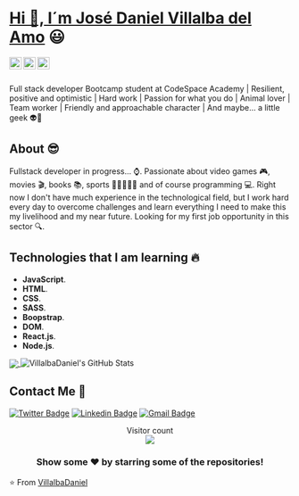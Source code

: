  # <a href="https://www.linkedin.com/in/VillalbaDaniel/">Hi 🙌, I´m José Daniel Villalba del Amo</a> :smiley:
 
 <a href="https://twitter.com/JDani_Villalba">
  <img align="left" alt="Dani's Twitter" width="22px" src="https://cdn.jsdelivr.net/npm/simple-icons@v3/icons/twitter.svg" />
</a>
<a href="https://www.linkedin.com/in/daniel-villalba-b3393325a/">
  <img align="left" alt="Dani's Linkdein" width="22px" src="https://cdn.jsdelivr.net/npm/simple-icons@v3/icons/linkedin.svg" />
</a>
<a href="https://github.com/VillalbaDaniel">
  <img align="left" alt="Dani's Github" width="22px" src="https://cdn.jsdelivr.net/npm/simple-icons@v3/icons/github.svg" />
</a>

<br/>
<br/>

Full stack developer Bootcamp student at CodeSpace Academy | Resilient, positive and optimistic | Hard work | 
Passion for what you do | Animal lover | Team worker | Friendly and approachable character | And maybe... a little geek 👽🤖

## About :sunglasses:
Fullstack developer in progress... ⌚. Passionate about video games 🎮, movies 🎬, books 📚, sports 🥊🏋️‍♀️🏃‍♂️ and of course programming 💻. Right now I don't have much experience in the technological field, but I work hard every day to overcome challenges and learn everything I need to make this my livelihood and my near future. Looking for my first job opportunity in this sector 🔍.

## Technologies that I am learning :fire:
- **JavaScript**.
- **HTML**.
- **CSS**.
- **SASS**.
- **Boopstrap**.
- **DOM**.
- **React.js**.
- **Node.js**.


<a href="https://github.com/ashwanisng">
  <img align="center" src="https://github-readme-stats.vercel.app/api/top-langs/?username=VillalbaDaniel&theme=radical&hide=glsl,python" />
</a>

<img src="https://github-readme-stats.vercel.app/api?username=VillalbaDaniel&&show_icons=true&theme=radical&line_height=27&v=5" alt="VillalbaDaniel's GitHub Stats" />


##  Contact Me :speech_balloon:
[![Twitter Badge](https://img.shields.io/badge/-@JDani_Villalba-1ca0f1?style=flat-square&labelColor=1ca0f1&logo=twitter&logoColor=white&link=https://twitter.com/JDani_Villalba)](https://twitter.com/JDani_Villalba) [![Linkedin Badge](https://img.shields.io/badge/-JDani_Villalba-blue?style=flat-square&logo=Linkedin&logoColor=white&link=https://www.linkedin.com/in/JDani_Villalba/)](https://www.linkedin.com/in/ashwanisng/) [![Gmail Badge](https://img.shields.io/badge/-jdvillalba2@hotmail.com-c14438?style=flat-square&logo=Gmail&logoColor=white&link=mailto:ashwanicena5@gmail.com)](mailto:jdvillalba2@hotmail.com) 

<p align="center"> 
  Visitor count<br>
  <img src="https://profile-counter.glitch.me/VillalbaDaniel/count.svg" />
</p>


<div align="center">

### Show some ❤️ by starring some of the repositories!

</div>

⭐️ From [VillalbaDaniel](https://github.com/VillalbaDaniel)






